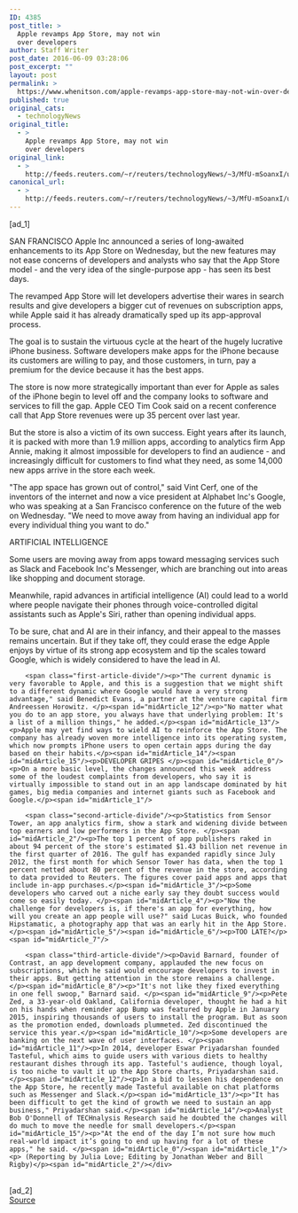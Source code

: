 ```yaml
---
ID: 4385
post_title: >
  Apple revamps App Store, may not win
  over developers
author: Staff Writer
post_date: 2016-06-09 03:28:06
post_excerpt: ""
layout: post
permalink: >
  https://www.whenitson.com/apple-revamps-app-store-may-not-win-over-developers/
published: true
original_cats:
  - technologyNews
original_title:
  - >
    Apple revamps App Store, may not win
    over developers
original_link:
  - >
    http://feeds.reuters.com/~r/reuters/technologyNews/~3/MfU-mSoanxI/us-apple-appstore-idUSKCN0YV05V
canonical_url:
  - >
    http://feeds.reuters.com/~r/reuters/technologyNews/~3/MfU-mSoanxI/us-apple-appstore-idUSKCN0YV05V
---
```

 [ad_1]
<br><div id="articleText">
<span id="midArticle_start"/>

<span id="midArticle_0"/><span class="focusParagraph" readability="5"><p><span class="articleLocation">SAN FRANCISCO</span> Apple Inc announced a series of long-awaited enhancements to its App Store on Wednesday, but the new features may not ease concerns of developers and analysts who say that the App Store model - and the very idea of the single-purpose app - has seen its best days.</p></span><span id="midArticle_1"/><p>The revamped App Store will let developers advertise their wares in search results and give developers a bigger cut of revenues on subscription apps, while Apple said it has already dramatically sped up its app-approval process. </p><span id="midArticle_2"/><p>The goal is to sustain the virtuous cycle at the heart of the hugely lucrative iPhone business. Software developers make apps for the iPhone because its customers are willing to pay, and those customers, in turn, pay a premium for the device because it has the best apps. </p><span id="midArticle_3"/><p>The store is now more strategically important than ever for Apple as sales of the iPhone begin to level off and the company looks to software and services to fill the gap. Apple CEO Tim Cook said on a recent conference call that App Store revenues were up 35 percent over last year.</p><span id="midArticle_4"/><p>But the store is also a victim of its own success. Eight years after its launch, it is packed with more than 1.9 million apps, according to analytics firm App Annie, making it almost impossible for developers to find an audience - and increasingly difficult for customers to find what they need, as some 14,000 new apps arrive in the store each week.</p><span id="midArticle_5"/><p>"The app space has grown out of control," said Vint Cerf, one of the inventors of the internet and now a vice president at Alphabet Inc's Google, who was speaking at a San Francisco conference on the future of the web on Wednesday. "We need to move away from having an individual app for every individual thing you want to do."</p><span id="midArticle_6"/><span id="midArticle_7"/><p>ARTIFICIAL INTELLIGENCE </p><span id="midArticle_8"/><p>Some users are moving away from apps toward messaging services such as Slack and Facebook Inc's Messenger, which are branching out into areas like shopping and document storage.</p><span id="midArticle_9"/><p>Meanwhile, rapid advances in artificial intelligence (AI) could lead to a world where people navigate their phones through voice-controlled digital assistants such as Apple's Siri, rather than opening individual apps.</p><span id="midArticle_10"/><p>To be sure, chat and AI are in their infancy, and their appeal to the masses remains uncertain. But if they take off, they could erase the edge Apple enjoys by virtue of its strong app ecosystem and tip the scales toward Google, which is widely considered to have the lead in AI.</p><span id="midArticle_11"/>
        
        <span class="first-article-divide"/><p>"The current dynamic is very favorable to Apple, and this is a suggestion that we might shift to a different dynamic where Google would have a very strong advantage," said Benedict Evans, a partner at the venture capital firm Andreessen Horowitz. </p><span id="midArticle_12"/><p>"No matter what you do to an app store, you always have that underlying problem: It's a list of a million things," he added.</p><span id="midArticle_13"/><p>Apple may yet find ways to wield AI to reinforce the App Store. The company has already woven more intelligence into its operating system, which now prompts iPhone users to open certain apps during the day based on their habits.</p><span id="midArticle_14"/><span id="midArticle_15"/><p>DEVELOPER GRIPES </p><span id="midArticle_0"/><p>On a more basic level, the changes announced this week  address some of the loudest complaints from developers, who say it is virtually impossible to stand out in an app landscape dominated by hit games, big media companies and internet giants such as Facebook and Google.</p><span id="midArticle_1"/>
        
        <span class="second-article-divide"/><p>Statistics from Sensor Tower, an app analytics firm, show a stark and widening divide between top earners and low performers in the App Store. </p><span id="midArticle_2"/><p>The top 1 percent of app publishers raked in about 94 percent of the store's estimated $1.43 billion net revenue in the first quarter of 2016. The gulf has expanded rapidly since July 2012, the first month for which Sensor Tower has data, when the top 1 percent netted about 80 percent of the revenue in the store, according to data provided to Reuters. The figures cover paid apps and apps that include in-app purchases.</p><span id="midArticle_3"/><p>Some developers who carved out a niche early say they doubt success would come so easily today. </p><span id="midArticle_4"/><p>"Now the challenge for developers is, if there's an app for everything, how will you create an app people will use?" said Lucas Buick, who founded Hipstamatic, a photography app that was an early hit in the App Store. </p><span id="midArticle_5"/><span id="midArticle_6"/><p>TOO LATE?</p><span id="midArticle_7"/>
        
        <span class="third-article-divide"/><p>David Barnard, founder of Contrast, an app development company, applauded the new focus on subscriptions, which he said would encourage developers to invest in their apps. But getting attention in the store remains a challenge.</p><span id="midArticle_8"/><p>"It's not like they fixed everything in one fell swoop," Barnard said. </p><span id="midArticle_9"/><p>Pete Zed, a 33-year-old Oakland, California developer, thought he had a hit on his hands when reminder app Bump was featured by Apple in January 2015, inspiring thousands of users to install the program. But as soon as the promotion ended, downloads plummeted. Zed discontinued the service this year.</p><span id="midArticle_10"/><p>Some developers are banking on the next wave of user interfaces. </p><span id="midArticle_11"/><p>In 2014, developer Eswar Priyadarshan founded Tasteful, which aims to guide users with various diets to healthy restaurant dishes through its app. Tasteful's audience, though loyal, is too niche to vault it up the App Store charts, Priyadarshan said. </p><span id="midArticle_12"/><p>In a bid to lessen his dependence on the App Store, he recently made Tasteful available on chat platforms such as Messenger and Slack.</p><span id="midArticle_13"/><p>"It has been difficult to get the kind of growth we need to sustain an app business," Priyadarshan said.</p><span id="midArticle_14"/><p>Analyst Bob O'Donnell of TECHnalysis Research said he doubted the changes will do much to move the needle for small developers.</p><span id="midArticle_15"/><p>"At the end of the day I’m not sure how much real-world impact it’s going to end up having for a lot of these apps," he said. </p><span id="midArticle_0"/><span id="midArticle_1"/><p> (Reporting by Julia Love; Editing by Jonathan Weber and Bill Rigby)</p><span id="midArticle_2"/></div>
<br>[ad_2]
<br><a href="http://feeds.reuters.com/~r/reuters/technologyNews/~3/MfU-mSoanxI/us-apple-appstore-idUSKCN0YV05V">Source </a>